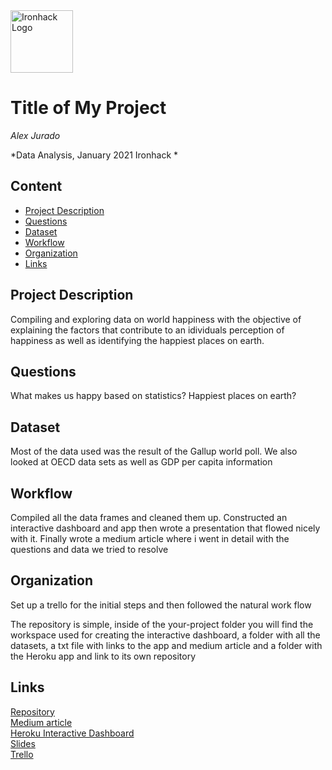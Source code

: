 <img src="https://bit.ly/2VnXWr2" alt="Ironhack Logo" width="100"/>

# Title of My Project
*Alex Jurado*

*Data Analysis, January 2021 Ironhack *

## Content
- [Project Description](#project-description)
- [Questions](#questions)
- [Dataset](#dataset)
- [Workflow](#workflow)
- [Organization](#organization)
- [Links](#links)

## Project Description
Compiling and exploring data on world happiness with the objective of explaining the factors that contribute to an idividuals perception of happiness as well as identifying the happiest places on earth. 

## Questions 
What makes us happy based on statistics? Happiest places on earth?

## Dataset
Most of the data used was the result of the Gallup world poll. We also looked at OECD data sets as well as GDP per capita information

## Workflow
Compiled all the data frames and cleaned them up. 
Constructed an interactive dashboard and app then wrote a presentation that flowed nicely with it. 
Finally wrote a medium article where i went in detail with the questions and data we tried to resolve

## Organization
Set up a trello for the initial steps and then followed the natural work flow

The repository is simple, inside of the your-project folder you will find the workspace used for creating the interactive dashboard, a folder with all the datasets, a txt file with links to the app and medium article and a folder with the Heroku app and link to its own repository 

## Links


[Repository](https://github.com/Stereo-Alex/Project-Week-5-Your-Own-Project)  
[Medium article](https://alex-jurado.medium.com/brief-exploration-on-world-happiness-a9ee5dc061ca)  
[Heroku Interactive Dashboard](https://interactive-dash-ironhack.herokuapp.com/)  
[Slides](https://docs.google.com/presentation/d/1flYcLyuRu82UQwTdAyejB6pytCX5VRpBqcqYbDbTjAU/edit?usp=sharing)  
[Trello](https://trello.com/b/swti1BqH/world-happiness)  
